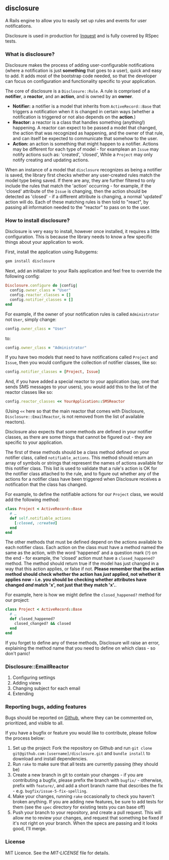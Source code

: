 disclosure
---

A Rails engine to allow you to easily set up rules and events for user notifications.

Disclosure is used in production for [Inquest](https://github.com/joshmcarthur/inquest) and is fully covered by RSpec tests.

### What is disclosure?

Disclosure makes the process of adding user-configurable notifications (where a notification is just **something** that goes to a user), quick and easy to add. It adds most of the bootstrap code needed, so that the developer can focus on configuration and functionality specific to your application.

The core of disclosure is a `Disclosure::Rule`. A rule is comprised of a **notifier**, a **reactor**, and an **action**, and is owned by an **owner**.

* **Notifier:** a notifier is a model that inherits from `ActiveRecord::Base` that triggers a notification when it is changed in certain ways (whether a notification is triggered or not also depends on the **action**.)
* **Reactor:** a reactor is a class that handles something (anything!) happening. A reactor can expect to be passed a model that changed, the action that was recognized as happening, and the owner of that rule, and can itself be expected to communicate that somehow to the user.
* **Action:** an action is something that might happen to a notifier. Actions may be different for each type of model - for examplean an `Issue` may notify actions such as: 'created', 'closed', While a `Project` may only notify creating and updating actions.

When an instance of a model that `disclosure` recognizes as being a notifier is saved, the library first checks whether any user-created rules match the model type being saved. If there are any, they are further filtered to only include the rules that match the 'action' occurring - for example, if the 'closed' attribute of the `Issue` is changing, then the action should be detected as 'closed' - if a different attribute is changing, a normal 'updated' action will do. Each of these matching rules is then told to "react", by passing all information needed to the "reactor" to pass on to the user.


### How to install disclosure?

Disclosure is very easy to install, however once installed, it requires a little configuration. This is because the library needs to know a few specific things about your application to work.

First, install the application using Rubygems:

``` bash
gem install disclosure
```

Next, add an initializer to your Rails application and feel free to override the following config:

``` ruby
Disclosure.configure do |config|
  config.owner_class = "User"
  config.reactor_classes = []
  config.notifier_classes = []
end
```

For example, if the owner of your notification rules is called `Administrator` not `User`, simply change:

``` ruby
config.owner_class = "User"
``` 

to:

``` ruby
config.owner_class = "Administrator"
```

If you have two models that need to have notifications called `Project` and `Issue`, then you would configure the collection of notifier classes, like so:

``` ruby
config.notifier_classes = [Project, Issue]
```

And, if you have added a special reactor to your application (say, one that sends SMS messages to your users), you would add this to the list of the reactor classes like so:

``` ruby
config.reactor_classes << YourApplication::SMSReactor
```

(Using `<<` here so that the main reactor that comes with Disclosure, `Disclosure::EmailReactor`, is not removed from the list of available reactors).

Disclosure also expects that some methods are defined in your notifier classes, as there are some things that cannot be figured out - they are specific to your application.

The first of these methods should be a class method defined on your notifier class, called `notifiable_actions`. This method should return an array of symbols or strings that represent the names of actions available for this notifier class. This list is used to validate that a rule's action is OK for the notifier class attached to the rule, and to figure out whether any of the actions for a notifier class have been triggered when Disclosure receives a notification that the class has changed.

For example, to define the notifiable actions for our `Project` class, we would add the following method:

``` ruby
class Project < ActiveRecord::Base
  # …
  def self.notifiable_actions
    [:closed, :created]
  end
end
```

The other methods that must be defined depend on the actions available to each notifier class. Each action on the class must have a method named the same as the action, with the word 'happened' and a question mark (`?`) on the end - for example, the 'closed' action must have a `closed_happened?` method. The method should return true if the model has just changed in a way that this action applies, or false if not. **Please remember that the action method should check whether the action has _just_ applied, not whether it applies now - i.e. you should be checking whether attributes have changed _and_ match 'x', not just that they match 'x'.**.

For example, here is how we might define the `closed_happened?` method for our project:

``` ruby
class Project < ActiveRecord::Base
  # …
  def closed_happened?
    closed_changed? && closed
  end
end
```

If you forget to define any of these methods, Disclosure will raise an error, explaining the method name that you need to define on which class - so don't panic!

### Disclosure::EmailReactor

1. Configuring settings
2. Adding views
3. Changing subject for each email
4. Extending


### Reporting bugs, adding features

Bugs should be reported on [Github](https://github.com/joshmcarthur/disclosure/issues), where they can be commented on, prioritized, and visible to all. 

If you have a bugfix or feature you would like to contribute, please follow the process below:

1. Set up the project: Fork the repository on Github and run `git clone git@github.com:[username]/disclosure.git` and `bundle install` to download and install dependencies.
2. Run `rake` to make sure that all tests are currently passing (they should be)
3. Create a new branch in git to contain your changes - if you are contributing a bugfix, please prefix the branch with `bugfix/` - otherwise, prefix with `feature/`, and add a short branch name that describes the fix - e.g. `bugfix/issue-5-fix-spelling`.
4. Make your changes, running `rake` occasionally to check you haven't broken anything. If you are adding new features, be sure to add tests for them (see the `spec` directory for existing tests you can base off)
5. Push your branch to your repository, and create a pull request. This will allow me to review your changes, and request that something be fixed if it's not right on your branch. When the specs are passing and it looks good, I'll merge.

### License

MIT Licence. See the _MIT-LICENSE_ file for details.

